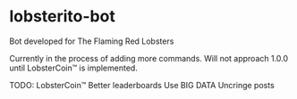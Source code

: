 # lobsterito-bot

Bot developed for The Flaming Red Lobsters

Currently in the process of adding more commands. Will not approach 1.0.0 until LobsterCoin™ is implemented.

TODO:
	LobsterCoin™
	Better leaderboards
	Use BIG DATA
	Uncringe posts
